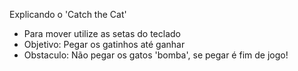 Explicando o 'Catch the Cat' 

- Para mover utilize as setas do teclado
- Objetivo: Pegar os gatinhos até ganhar
- Obstaculo: Não pegar os gatos 'bomba', se pegar é fim de jogo!
